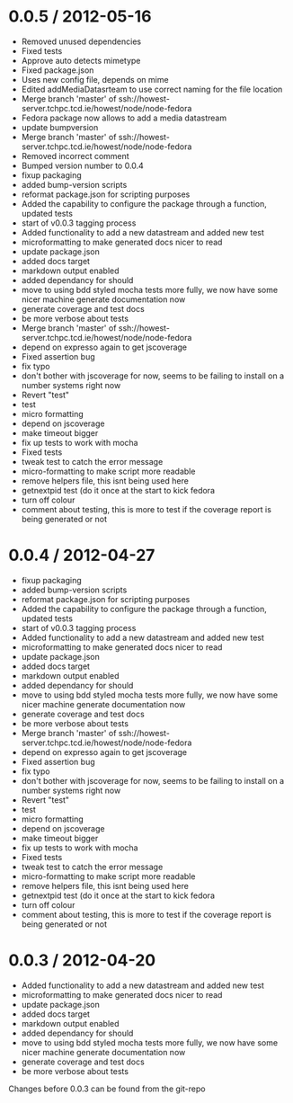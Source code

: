 
0.0.5 / 2012-05-16 
==================

  * Removed unused dependencies
  * Fixed tests
  * Approve auto detects mimetype
  * Fixed package.json
  * Uses new config file, depends on mime
  * Edited addMediaDatasrteam to use correct naming for the file location
  * Merge branch 'master' of ssh://howest-server.tchpc.tcd.ie/howest/node/node-fedora
  * Fedora package now allows to add a media datastream
  * update bumpversion
  * Merge branch 'master' of ssh://howest-server.tchpc.tcd.ie/howest/node/node-fedora
  * Removed incorrect comment
  * Bumped version number to 0.0.4
  * fixup packaging
  * added bump-version scripts
  * reformat package.json for scripting purposes
  * Added the capability to configure the package through a function, updated tests
  * start of v0.0.3 tagging process
  * Added functionality to add a new datastream and added new test
  * microformatting to make generated docs nicer to read
  * update package.json
  * added docs target
  * markdown output enabled
  * added dependancy for should
  * move to using bdd styled mocha tests more fully, we now have some nicer machine generate documentation now
  * generate coverage and test docs
  * be more verbose about tests
  * Merge branch 'master' of ssh://howest-server.tchpc.tcd.ie/howest/node/node-fedora
  * depend on expresso again to get jscoverage
  * Fixed assertion bug
  * fix typo
  * don't bother with jscoverage for now, seems to be failing to install on a number systems right now
  * Revert "test"
  * test
  * micro formatting
  * depend on jscoverage
  * make timeout bigger
  * fix up tests to work with mocha
  * Fixed tests
  * tweak test to catch the error message
  * micro-formatting to make script more readable
  * remove helpers file, this isnt being used here
  * getnextpid test (do it once at the start to kick fedora
  * turn off colour
  * comment about testing, this is more to test if the coverage report is being generated or not

0.0.4 / 2012-04-27 
==================

  * fixup packaging
  * added bump-version scripts
  * reformat package.json for scripting purposes
  * Added the capability to configure the package through a function, updated tests
  * start of v0.0.3 tagging process
  * Added functionality to add a new datastream and added new test
  * microformatting to make generated docs nicer to read
  * update package.json
  * added docs target
  * markdown output enabled
  * added dependancy for should
  * move to using bdd styled mocha tests more fully, we now have some nicer machine generate documentation now
  * generate coverage and test docs
  * be more verbose about tests
  * Merge branch 'master' of ssh://howest-server.tchpc.tcd.ie/howest/node/node-fedora
  * depend on expresso again to get jscoverage
  * Fixed assertion bug
  * fix typo
  * don't bother with jscoverage for now, seems to be failing to install on a number systems right now
  * Revert "test"
  * test
  * micro formatting
  * depend on jscoverage
  * make timeout bigger
  * fix up tests to work with mocha
  * Fixed tests
  * tweak test to catch the error message
  * micro-formatting to make script more readable
  * remove helpers file, this isnt being used here
  * getnextpid test (do it once at the start to kick fedora
  * turn off colour
  * comment about testing, this is more to test if the coverage report is being generated or not

0.0.3 / 2012-04-20 
==================

  * Added functionality to add a new datastream and added new test
  * microformatting to make generated docs nicer to read
  * update package.json
  * added docs target
  * markdown output enabled
  * added dependancy for should
  * move to using bdd styled mocha tests more fully, we now have some nicer machine generate documentation now
  * generate coverage and test docs
  * be more verbose about tests

Changes before 0.0.3 can be found from the git-repo
